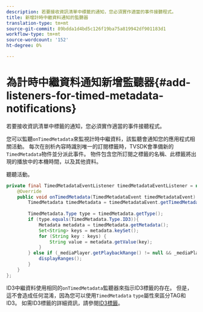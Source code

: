 ```yaml
---
description: 若要接收資訊清單中標籤的通知，您必須實作適當的事件接聽程式。
title: 新增計時中繼資料通知的監聽器
translation-type: tm+mt
source-git-commit: 89bdda1d4bd5c126f19ba75a819942df901183d1
workflow-type: tm+mt
source-wordcount: '152'
ht-degree: 0%

---
```



# 為計時中繼資料通知新增監聽器{#add-listeners-for-timed-metadata-notifications}

若要接收資訊清單中標籤的通知，您必須實作適當的事件接聽程式。

您可以監聽`onTimedMetadata`來監視計時中繼資料，該監聽會通知您的應用程式相關活動。 每次在剖析內容時識別唯一的訂閱標籤時，TVSDK會準備新的`TimedMetadata`物件並分派此事件。 物件包含您所訂閱之標籤的名稱、此標籤將出現的播放中的本機時間，以及其他資料。

聽聽活動。

```java
private final TimedMetadataEventListener timedMetadataEventListener = new TimedMetadataEventListener() { 
    @Override 
    public void onTimedMetadata(TimedMetadataEvent timedMetadataEvent) { 
        TimedMetadata timedMetadata = timedMetadataEvent.getTimedMetadata(); 
 
        TimedMetadata.Type type = timedMetadata.getType(); 
        if (type.equals(TimedMetadata.Type.ID3)){ 
            Metadata metadata = timedMetadata.getMetadata(); 
            Set<String> keys = metadata.keySet(); 
            for (String key : keys) { 
                String value = metadata.getValue(key); 
            } 
        } else if (_mediaPlayer.getPlaybackRange() != null && _mediaPlayer.getPlaybackRange().getDuration() > 0) { 
            displayRanges(); 
        } 
    } 
}; 
```

ID3中繼資料使用相同的`onTimedMetadata`監聽器來指示ID3標籤的存在。 但是，這不會造成任何混淆，因為您可以使用`TimedMetadata` `type`屬性來區分TAG和ID3。 如需ID3標籤的詳細資訊，請參閱[ID3標籤](../../../../tvsdk-3x-android-prog/android-3x-content-playback-options-android2/android-3x-id3-metadata-retrieve.md)。